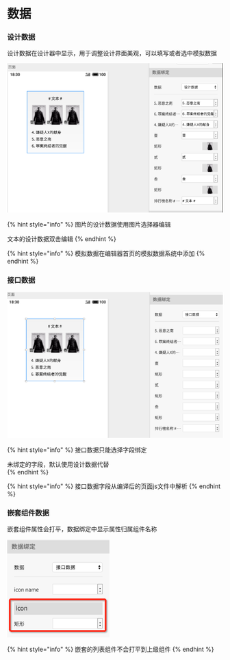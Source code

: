 # 数据

### 设计数据

设计数据在设计器中显示，用于调整设计界面美观，可以填写或者选中模拟数据

![&#x8BBE;&#x8BA1;&#x6570;&#x636E;&#x7F16;&#x8F91;](../../.gitbook/assets/she-ji-shu-ju.png)

{% hint style="info" %}
图片的设计数据使用图片选择器编辑

文本的设计数据双击编辑
{% endhint %}

{% hint style="info" %}
模拟数据在编辑器首页的模拟数据系统中添加
{% endhint %}

### 

### 接口数据

![&#x63A5;&#x53E3;&#x6570;&#x636E;&#x7ED1;&#x5B9A;](../../.gitbook/assets/jie-kou-shu-ju.png)

{% hint style="info" %}
接口数据只能选择字段绑定

未绑定的字段，默认使用设计数据代替  
{% endhint %}

{% hint style="info" %}
接口数据字段从编译后的页面js文件中解析
{% endhint %}



### 嵌套组件数据

嵌套组件属性会打平，数据绑定中显示属性归属组件名称

![&#x5D4C;&#x5957;&#x7EC4;&#x4EF6;&#x5C5E;&#x6027;&#xFF0C;&#x5176;&#x4E2D;icon&#x4E3A;&#x5D4C;&#x5957;&#x7EC4;&#x4EF6;](../../.gitbook/assets/qian-tao-zu-jian.png)

{% hint style="info" %}
嵌套的列表组件不会打平到上级组件
{% endhint %}



